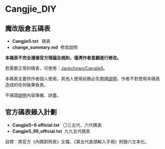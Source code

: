 # Cangjie_DIY

## 魔改版倉五碼表

- <b>Cangjie5.txt</b>   碼表
- <b>change_summary.md</b>  修改說明

<b>本碼表不完全遵循官方理論及規則，僅凴作者意願進行修改。</b>

若需要正常的碼表，可使用：[Jackchows/Cangjie5](https://github.com/Jackchows/Cangjie5)。

本碼表主要供作者個人使用，其他人使用前務必先閱讀[說明](https://github.com/Jackchows/Cangjie5_DIY/blob/master/change_summary.txt)，作者不對使用本碼表造成的任何後果負責。

不保證[說明](https://github.com/Jackchows/Cangjie5_DIY/blob/master/change_summary.txt)內容準確、詳盡。

## 官方碼表錄入計劃

- <b>Cangjie5~6 official.txt</b>   〇三五代、六代碼表
- <b>Cangjie5_99_official.txt</b>  九九五代碼表

目標：將官方《內碼對照表》文檔、《第五代倉頡輸入手冊》附錄六文本化。
